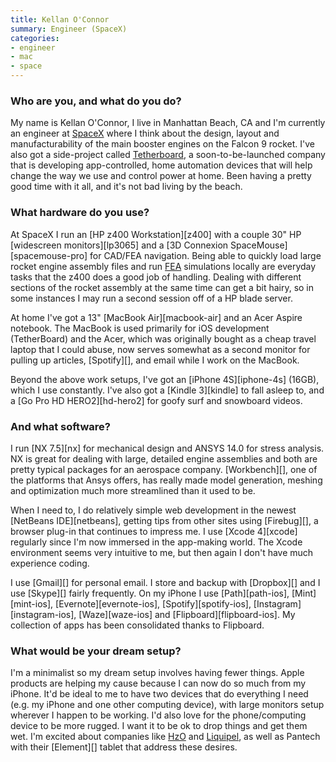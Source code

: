 ```yaml
---
title: Kellan O'Connor
summary: Engineer (SpaceX)
categories:
- engineer
- mac
- space
---
```


### Who are you, and what do you do?

My name is Kellan O'Connor, I live in Manhattan Beach, CA and I'm currently an engineer at [SpaceX](http://www.spacex.com/ "A space transport company.") where I think about the design, layout and manufacturability of the main booster engines on the Falcon 9 rocket. I've also got a side-project called [Tetherboard](http://signup.tetherboard.com/ "A home automation company."), a soon-to-be-launched company that is developing app-controlled, home automation devices that will help change the way we use and control power at home. Been having a pretty good time with it all, and it's not bad living by the beach.

### What hardware do you use?

At SpaceX I run an [HP z400 Workstation][z400] with a couple 30" HP [widescreen monitors][lp3065] and a [3D Connexion SpaceMouse][spacemouse-pro] for CAD/FEA navigation. Being able to quickly load large rocket engine assembly files and run [FEA](http://en.wikipedia.org/wiki/Finite_element_method "The Wikipedia entry for FEA.") simulations locally are everyday tasks that the z400 does a good job of handling. Dealing with different sections of the rocket assembly at the same time can get a bit hairy, so in some instances I may run a second session off of a HP blade server.

At home I've got a 13" [MacBook Air][macbook-air] and an Acer Aspire notebook. The MacBook is used primarily for iOS development (TetherBoard) and the Acer, which was originally bought as a cheap travel laptop that I could abuse, now serves somewhat as a second monitor for pulling up articles, [Spotify][], and email while I work on the MacBook.

Beyond the above work setups, I've got an [iPhone 4S][iphone-4s] (16GB), which I use constantly. I've also got a [Kindle 3][kindle] to fall asleep to, and a [Go Pro HD HERO2][hd-hero2] for goofy surf and snowboard videos.

### And what software?

I run [NX 7.5][nx] for mechanical design and ANSYS 14.0 for stress analysis. NX is great for dealing with large, detailed engine assemblies and both are pretty typical packages for an aerospace company. [Workbench][], one of the platforms that Ansys offers, has really made model generation, meshing and optimization much more streamlined than it used to be.  

When I need to, I do relatively simple web development in the newest [NetBeans IDE][netbeans], getting tips from other sites using [Firebug][], a browser plug-in that continues to impress me. I use [Xcode 4][xcode] regularly since I'm now immersed in the app-making world. The Xcode environment seems very intuitive to me, but then again I don't have much experience coding. 

I use [Gmail][] for personal email. I store and backup with [Dropbox][] and I use [Skype][] fairly frequently. On my iPhone I use [Path][path-ios], [Mint][mint-ios], [Evernote][evernote-ios], [Spotify][spotify-ios], [Instagram][instagram-ios], [Waze][waze-ios] and [Flipboard][flipboard-ios]. My collection of apps has been consolidated thanks to Flipboard.

### What would be your dream setup?

I'm a minimalist so my dream setup involves having fewer things. Apple products are helping my cause because I can now do so much from my iPhone. It'd be ideal to me to have two devices that do everything I need (e.g. my iPhone and one other computing device), with large monitors setup wherever I happen to be working. I'd also love for the phone/computing device to be more rugged. I want it to be ok to drop things and get them wet. I'm excited about companies like [HzO](http://www.hzoinside.com/ "A technology for protecting devices from liquids.") and [Liquipel](http://www.liquipel.com/ "Another technology for protecting devices from liquids."), as well as Pantech with their [Element][] tablet that address these desires.